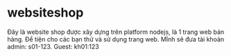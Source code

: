# websiteshop
Đây là website shop được xây dựng trên platform nodejs, là 1 trang web bán hàng. Để tiện cho các bạn thử và sử dụng trang web. MÌnh sẽ đưa tài khoản admin: s01-123. Guest: kh01:123

